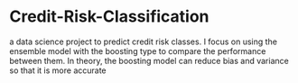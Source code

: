 # Credit-Risk-Classification
a data science project to predict credit risk classes. I focus on using the ensemble model with the boosting type to compare the performance between them. In theory, the boosting model can reduce bias and variance so that it is more accurate
